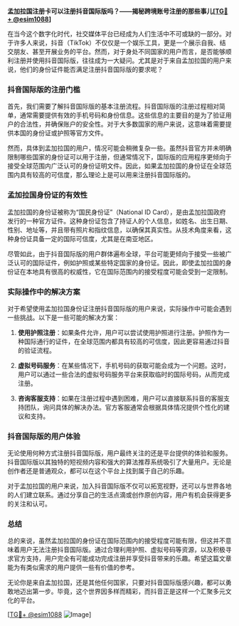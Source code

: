 **孟加拉国注册卡可以注册抖音国际版吗？——揭秘跨境账号注册的那些事儿[[TG💪+ @esim1088](https://t.me/s/esim1088)]**

在当今这个数字化时代，社交媒体平台已经成为人们生活中不可或缺的一部分。对于许多人来说，抖音（TikTok）不仅仅是一个娱乐工具，更是一个展示自我、结交朋友、甚至开展业务的平台。然而，对于身处不同国家的用户而言，是否能够顺利注册并使用抖音国际版，往往成为一大疑问。尤其是对于来自孟加拉国的用户来说，他们的身份证件能否满足注册抖音国际版的要求呢？

### 抖音国际版的注册门槛

首先，我们需要了解抖音国际版的基本注册流程。抖音国际版的注册过程相对简单，通常需要提供有效的手机号码和身份信息。这些信息的主要目的是为了验证用户的合法性，并确保账户的安全性。对于大多数国家的用户来说，这意味着需要提供本国的身份证或护照等官方文件。

然而，具体到孟加拉国的用户，情况可能会稍微复杂一些。虽然抖音官方并未明确限制哪些国家的身份证可以用于注册，但通常情况下，国际版的应用程序更倾向于接受全球范围内广泛认可的身份证明文件。因此，如果孟加拉国的身份证在全球范围内具有较高的可信度，那么理论上是可以用来注册抖音国际版的。

### 孟加拉国身份证的有效性

孟加拉国的身份证被称为“国民身份证”（National ID Card），是由孟加拉国政府发行的一种官方证件。这种身份证包含了持证人的个人信息，如姓名、出生日期、性别、地址等，并且带有照片和指纹信息，以确保其真实性。从技术角度来看，这种身份证具备一定的国际可信度，尤其是在南亚地区。

尽管如此，由于抖音国际版的用户群体遍布全球，平台可能更倾向于接受一些被广泛认可的国际证件，例如护照或某些特定国家的身份证。因此，即使孟加拉国的身份证在本地具有很高的权威性，它在国际范围内的接受程度可能会受到一定限制。

### 实际操作中的解决方案

对于希望使用孟加拉国身份证注册抖音国际版的用户来说，实际操作中可能会遇到一些挑战。以下是一些可能的解决方案：

1. **使用护照注册**：如果条件允许，用户可以尝试使用护照进行注册。护照作为一种国际通行的证件，在全球范围内都具有较高的可信度，因此更容易通过抖音的验证流程。

2. **虚拟号码服务**：在某些情况下，手机号码的获取可能会成为一个问题。这时，用户可以通过一些合法的虚拟号码服务平台来获取临时的国际号码，从而完成注册。

3. **咨询客服支持**：如果在注册过程中遇到困难，用户可以直接联系抖音的客服支持团队，询问具体的解决办法。官方客服通常会根据具体情况提供个性化的建议和支持。

### 抖音国际版的用户体验

无论使用何种方式注册抖音国际版，用户最终关注的还是平台提供的体验和服务。抖音国际版以其独特的短视频内容和强大的算法推荐系统吸引了大量用户。无论是创作者还是普通观众，都可以在这个平台上找到属于自己的乐趣。

对于孟加拉国的用户来说，加入抖音国际版不仅可以拓宽视野，还可以与世界各地的人们建立联系。通过分享自己的生活点滴或创作原创内容，用户有机会获得更多的关注和认可。

### 总结

总的来说，虽然孟加拉国的身份证在国际范围内的接受程度可能有限，但这并不意味着用户无法注册抖音国际版。通过合理利用护照、虚拟号码等资源，以及积极寻求官方支持，用户完全有可能成功完成注册并享受抖音带来的乐趣。希望这篇文章能为有类似需求的用户提供一些有价值的参考。

无论你是来自孟加拉国，还是其他任何国家，只要对抖音国际版感兴趣，都可以勇敢地迈出第一步。毕竟，这个世界因多样而精彩，而抖音正是这样一个汇聚多元文化的平台。

[[TG💪+ @esim1088](https://t.me/s/esim1088) ![Image](https://i.postimg.cc/4NQfJmqS/Snipaste-2025-05-13-00-14-12.png)]